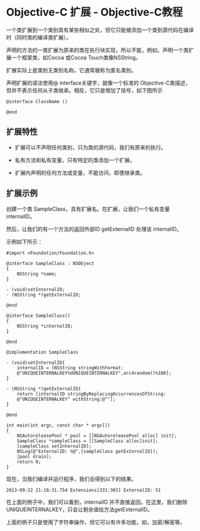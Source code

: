 # Objective-C 扩展 - Objective-C教程

一个类扩展到一个类别具有某些相似之处，但它只能被添加一个类到源代码在编译时（同时类的编译类扩展）。

声明的方法的一类扩展为原来的类在执行块实现，所以不能，例如，声明一个类扩展一个框架类，如Cocoa 或Cocoa Touch类像NSString。

扩展实际上是类别无类别名称。它通常被称为匿名类别。

声明扩展的语法使用@ interface关键字，就像一个标准的 Objective-C类描述，但并不表示任何从子类继承。相反，它只是增加了括号，如下图所示

```
@interface ClassName ()

@end
```

## 扩展特性

*   扩展可以不声明任何类别，只为类的源代码，我们有原来的执行。

*   私有方法和私有变量，只有特定的类添加一个扩展。

*   扩展内声明的任何方法或变量，不能访问，即使继承类。

## 扩展示例

创建一个类 SampleClass，具有扩展名。在扩展，让我们一个私有变量 internalID。

然后，让我们的有一个方法的返回外部ID getExternalID 处理该 internalID。

示例如下所示：

```
#import <Foundation/Foundation.h>

@interface SampleClass : NSObject
{
    NSString *name;
}

- (void)setInternalID;
- (NSString *)getExternalID;

@end

@interface SampleClass()
{
    NSString *internalID;
}

@end

@implementation SampleClass

- (void)setInternalID{
    internalID = [NSString stringWithFormat: 
    @"UNIQUEINTERNALKEY%dUNIQUEINTERNALKEY",arc4random()%100];
}

- (NSString *)getExternalID{
    return [internalID stringByReplacingOccurrencesOfString: 
    @"UNIQUEINTERNALKEY" withString:@""];
}

@end

int main(int argc, const char * argv[])
{
    NSAutoreleasePool * pool = [[NSAutoreleasePool alloc] init];
    SampleClass *sampleClass = [[SampleClass alloc]init];
    [sampleClass setInternalID];
    NSLog(@"ExternalID: %@",[sampleClass getExternalID]);        
    [pool drain];
    return 0;
}
```

现在，当我们编译并运行程序，我们会得到以下的结果。

```
2013-09-22 21:18:31.754 Extensions[331:303] ExternalID: 51

```

在上面的例子中，我们可以看到，internalID 并不直接返回。在这里，我们删除 UNIQUEINTERNALKEY，只会让剩余值给方法getExternalID。

上面的例子只是使用了字符串操作，但它可以有许多功能，如，加密/解密等。

